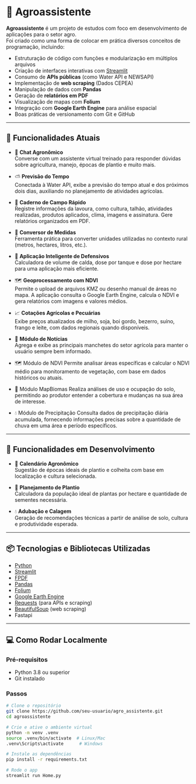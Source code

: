 # 🌱 Agroassistente

**Agroassistente** é um projeto de estudos com foco em desenvolvimento de aplicações para o setor agro.  
Foi criado como uma forma de colocar em prática diversos conceitos de programação, incluindo:

- Estruturação de código com funções e modularização em múltiplos arquivos
- Criação de interfaces interativas com [Streamlit](https://streamlit.io/)
- Consumo de **APIs públicas** (como Water API e NEWSAPI)
- Implementação de **web scraping** (Dados CEPEA)
- Manipulação de dados com **Pandas**
- Geração de **relatórios em PDF**
- Visualização de mapas com **Folium**
- Integração com **Google Earth Engine** para análise espacial
- Boas práticas de versionamento com Git e GitHub

---

## 🚀 Funcionalidades Atuais

- 💬 **Chat Agronômico**  
  Converse com um assistente virtual treinado para responder dúvidas sobre agricultura, manejo, épocas de plantio e muito mais.

- ⛅ **Previsão do Tempo**  
  Conectada à Water API, exibe a previsão do tempo atual e dos próximos dois dias, auxiliando no planejamento de atividades agrícolas.

- 📒 **Caderno de Campo Rápido**  
  Registre informações da lavoura, como cultura, talhão, atividades realizadas, produtos aplicados, clima, imagens e assinatura. Gere relatórios organizados em PDF.

- 📏 **Conversor de Medidas**  
  Ferramenta prática para converter unidades utilizadas no contexto rural (metros, hectares, litros, etc.).

- 💨 **Aplicação Inteligente de Defensivos**  
  Calculadora de volume de calda, dose por tanque e dose por hectare para uma aplicação mais eficiente.

- 🗺️ **Geoprocessamento com NDVI**  
  Permite o upload de arquivos KMZ ou desenho manual de áreas no mapa. A aplicação consulta o Google Earth Engine, calcula o NDVI e gera relatórios com imagens e valores médios.

- 📈 **Cotações Agrícolas e Pecuárias**  
  Exibe preços atualizados de milho, soja, boi gordo, bezerro, suíno, frango e leite, com dados regionais quando disponíveis.

- 📰 **Módulo de Notícias**  
  Agrega e exibe as principais manchetes do setor agrícola para manter o usuário sempre bem informado.

- 🗺️ Módulo de NDVI
Permite analisar áreas específicas e calcular o NDVI médio para monitoramento de vegetação, com base em dados históricos ou atuais.

- 🌾 Módulo MapBiomas
Realiza análises de uso e ocupação do solo, permitindo ao produtor entender a cobertura e mudanças na sua área de interesse.

- 💧 Módulo de Precipitação
Consulta dados de precipitação diária acumulada, fornecendo informações precisas sobre a quantidade de chuva em uma área e período específicos.

---

## 🧪 Funcionalidades em Desenvolvimento

- 📅 **Calendário Agronômico**  
  Sugestão de épocas ideais de plantio e colheita com base em localização e cultura selecionada.

- 🌾 **Planejamento de Plantio**  
  Calculadora da população ideal de plantas por hectare e quantidade de sementes necessária.

- 💧 **Adubação e Calagem**  
  Geração de recomendações técnicas a partir de análise de solo, cultura e produtividade esperada.

---

## 📦 Tecnologias e Bibliotecas Utilizadas

- [Python](https://www.python.org/)
- [Streamlit](https://streamlit.io/)
- [FPDF](https://pyfpdf.readthedocs.io/)
- [Pandas](https://pandas.pydata.org/)
- [Folium](https://python-visualization.github.io/folium/)
- [Google Earth Engine](https://earthengine.google.com/)
- [Requests](https://docs.python-requests.org/) (para APIs e scraping)
- [BeautifulSoup](https://www.crummy.com/software/BeautifulSoup/) (web scraping)
- Fastapi

---

## 💻 Como Rodar Localmente

### Pré-requisitos

- Python 3.8 ou superior
- Git instalado

### Passos

```bash
# Clone o repositório
git clone https://github.com/seu-usuario/agro_assistente.git
cd agroassistente

# Crie e ative o ambiente virtual
python -m venv .venv
source .venv/bin/activate  # Linux/Mac
.venv\Scripts\activate      # Windows

# Instale as dependências
pip install -r requirements.txt

# Rode o app
streamlit run Home.py
